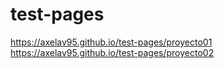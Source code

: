 # test-pages

https://axelav95.github.io/test-pages/proyecto01
https://axelav95.github.io/test-pages/proyecto02
